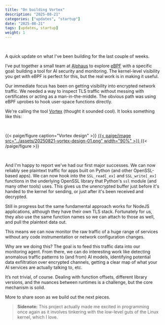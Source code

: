 ```yaml
---
title: "On building Vortex"
description: "2025-08-21"
categories: ["updates", "startup"]
date: "2025-08-21"
tags: [updates, startup]
weight: 1
---
```


<br>

A quick update on what I've been building for the last couple of weeks.

I’ve put together a small team at [Alphaus](https://alphaus.cloud/) to explore [eBPF](https://ebpf.io/) with a specific goal: building a tool for AI security and monitoring. The kernel-level visibility you get with eBPF is perfect for this, but the real work is in making it useful.

Our immediate focus has been on getting visibility into encrypted network traffic. We needed a way to inspect TLS traffic without messing with certificates or acting as a man-in-the-middle. The obvious path was using eBPF uprobes to hook user-space functions directly.

We're calling the tool [Vortex](https://vortex.nightblue.io/) (thought it sounded cool). It looks something like this:

<br>

{{< paige/figure caption="Vortex design" >}}
<a href="https://vortex.nightblue.io/">
{{< paige/image src="../assets/20250821-vortex-design-01.png" width="90%" >}}
</a>
{{< /paige/figure >}}

<br>

And I'm happy to report we've had our first major successes. We can now reliably see plaintext traffic for apps built on Python (and other OpenSSL-based apps). We can now hook into the `SSL_read[_ex]` and `SSL_write[_ex]` functions in the underlying OpenSSL library that Python's `ssl` module (and many other tools) uses. This gives us the unencrypted buffer just before it's handed to the kernel for sending, or just after it's been received and decrypted.

Still in progress but the same fundamental approach works for NodeJS applications, although they have their own TLS stack. Fortunately for us, they also use the same function names so we can attach to those as well, and pull the plaintext data out.

This means we can now monitor the raw traffic of a huge range of services without any code instrumentation or network configuration changes.

Why are we doing this? The goal is to feed this traffic data into our monitoring agent. From there, we can do interesting work like detecting anomalous traffic patterns to (and from) AI models, identifying potential data exfiltration over encrypted channels, getting a clear map of what your AI services are actually talking to, etc.

It’s not trivial, of course. Dealing with function offsets, different library versions, and the nuances between runtimes is a challenge, but the core mechanism is solid.

More to share soon as we build out the next pieces.

> **Sidenote:** This project actually made me excited in programming once again as it involves tinkering with the low-level guts of the Linux kernel, which I love.

<br>
